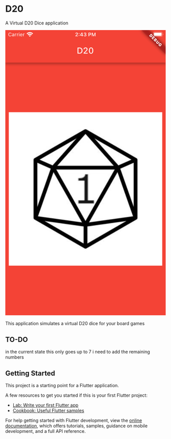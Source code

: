 # D20

A Virtual D20 Dice application 

![Alt text](screenshots/simulator_screenshot_5A27647F-4D62-4421-AF8C-E445D4D00928.png)

This application simulates a virtual D20 dice for your board games 

## TO-DO
in the current state this only goes up to 7 i need to add the remaining numbers 
## Getting Started

This project is a starting point for a Flutter application.

A few resources to get you started if this is your first Flutter project:

- [Lab: Write your first Flutter app](https://docs.flutter.dev/get-started/codelab)
- [Cookbook: Useful Flutter samples](https://docs.flutter.dev/cookbook)

For help getting started with Flutter development, view the
[online documentation](https://docs.flutter.dev/), which offers tutorials,
samples, guidance on mobile development, and a full API reference.
